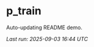 # p_train

Auto-updating README demo.

<!--START_SECTION:status-->
_Last run: 2025-09-03 16:44 UTC_
<!--END_SECTION:status-->








































































































































































































































































































